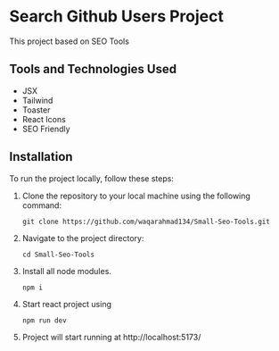 

# Search Github Users Project

This project based on SEO Tools


## Tools and Technologies Used

- JSX
- Tailwind
- Toaster
- React Icons
- SEO Friendly

## Installation

To run the project locally, follow these steps:

1. Clone the repository to your local machine using the following command:

    ```
    git clone https://github.com/waqarahmad134/Small-Seo-Tools.git
    ```

2. Navigate to the project directory:

    ```
    cd Small-Seo-Tools
    ```

3. Install all node modules.

    ```
    npm i
    ```

4. Start react project using 

    ```
    npm run dev
    ```

5. Project will start running at http://localhost:5173/



